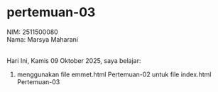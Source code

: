 # pertemuan-03

NIM: 2511500080<br>
Nama: Marsya Maharani <br><br>

Hari Ini, Kamis 09 Oktober 2025, saya belajar:<ol>
 <li>menggunakan file emmet.html Pertemuan-02 untuk file index.html Pertemuan-03</li>
 </ol>